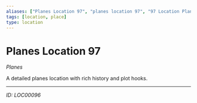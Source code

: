 ```yaml
---
aliases: ["Planes Location 97", "planes location 97", "97 Location Planes"]
tags: [location, place]
type: location
---
```


# Planes Location 97

*Planes*

A detailed planes location with rich history and plot hooks.

---
*ID: LOC00096*